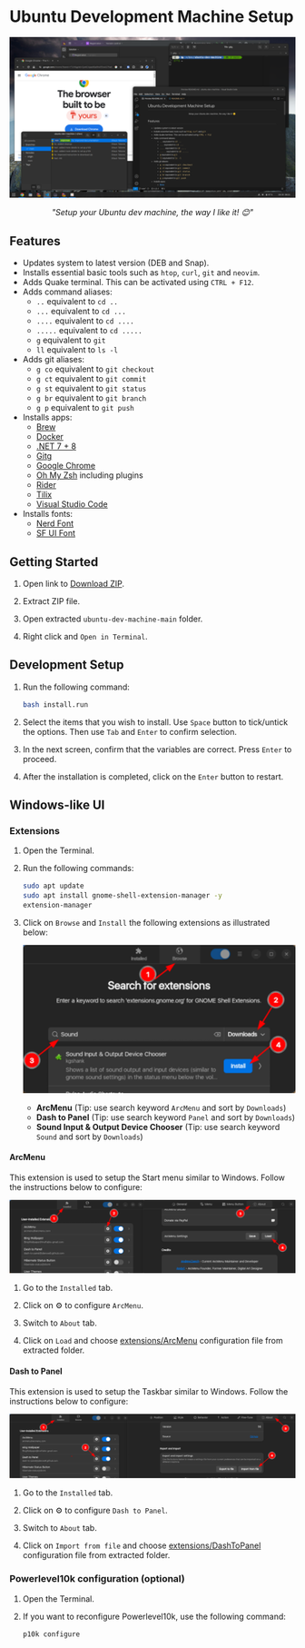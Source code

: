 # Ubuntu Development Machine Setup

<a href="screenshots/desktop.png"><p align="center"><img src="screenshots/desktop.png" /></p></a>
*<p align="center">"Setup your Ubuntu dev machine, the way I like it! 😊"</p>*

## Features

* Updates system to latest version (DEB and Snap).
* Installs essential basic tools such as `htop`, `curl`, `git` and `neovim`.
* Adds Quake terminal.  This can be activated using `CTRL + F12`.
* Adds command aliases:
    * `..` equivalent to `cd ..`
    * `...` equivalent to `cd ...`
    * `....` equivalent to `cd ....`
    * `.....` equivalent to `cd .....`
    * `g` equivalent to `git`
    * `ll` equivalent to `ls -l`
* Adds git aliases:
    * `g co` equivalent to `git checkout`
    * `g ct` equivalent to `git commit`
    * `g st` equivalent to `git status`
    * `g br` equivalent to `git branch`
    * `g p` equivalent to `git push`
* Installs apps:
    * [Brew](https://brew.sh/)
    * [Docker](https://www.docker.com/)
    * [.NET 7 + 8](https://dotnet.microsoft.com/)
    * [Gitg](https://github.com/GNOME/gitg)
    * [Google Chrome](https://www.google.com/chrome/)
    * [Oh My Zsh](https://ohmyz.sh/) including plugins
    * [Rider](https://www.jetbrains.com/rider/)
    * [Tilix](https://gnunn1.github.io/tilix-web/)
    * [Visual Studio Code](https://code.visualstudio.com/)
* Installs fonts:
    * [Nerd Font](https://www.nerdfonts.com/)
    * [SF UI Font](https://developer.apple.com/fonts/)

## Getting Started

1. Open link to [Download ZIP](https://github.com/xontab/ubuntu-dev-machine/archive/refs/heads/main.zip).

1. Extract ZIP file.

1. Open extracted `ubuntu-dev-machine-main` folder.

1. Right click and `Open in Terminal`.

## Development Setup

1. Run the following command:
    ```sh
    bash install.run
    ```
1. Select the items that you wish to install.  Use `Space` button to tick/untick the options. Then use `Tab` and `Enter` to confirm selection.

1. In the next screen, confirm that the variables are correct.  Press `Enter` to proceed.

1. After the installation is completed, click on the `Enter` button to restart.

## Windows-like UI

### Extensions

1. Open the Terminal.

1. Run the following commands:
    ```sh
    sudo apt update
    sudo apt install gnome-shell-extension-manager -y
    extension-manager
    ```

1. Click on `Browse` and `Install` the following extensions as illustrated below:
<a href="screenshots/extensions.png"><p align="center"><img src="screenshots/extensions.png" /></p></a>
    *  **ArcMenu** (Tip: use search keyword `ArcMenu` and sort by `Downloads`)
    *  **Dash to Panel** (Tip: use search keyword `Panel` and sort by `Downloads`)
    *  **Sound Input & Output Device Chooser** (Tip: use search keyword `Sound` and sort by `Downloads`)


#### ArcMenu

This extension is used to setup the Start menu similar to Windows.  Follow the instructions below to configure:

<a href="screenshots/arcmenu.png"><p align="center"><img src="screenshots/arcmenu.png" /></p></a>

1. Go to the `Installed` tab.

1. Click on ⚙️ to configure `ArcMenu`.

1. Switch to `About` tab.

1. Click on `Load` and choose [extensions/ArcMenu](./extensions/ArcMenu) configuration file from extracted folder.

#### Dash to Panel

This extension is used to setup the Taskbar similar to Windows.  Follow the instructions below to configure:

<a href="screenshots/dashtopanel.png"><p align="center"><img src="screenshots/dashtopanel.png" /></p></a>

1. Go to the `Installed` tab.

1. Click on ⚙️ to configure `Dash to Panel`.

1. Switch to `About` tab.

1. Click on `Import from file` and choose [extensions/DashToPanel](./extensions/DashToPanel) configuration file from extracted folder.

### Powerlevel10k configuration (optional)

1. Open the Terminal.

1. If you want to reconfigure Powerlevel10k, use the following command:
    ```sh
    p10k configure
    ``` 

